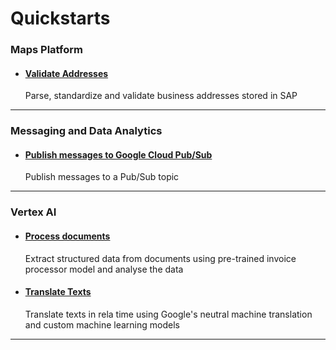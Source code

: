# Quickstarts

### Maps Platform
* #### [Validate Addresses](qs_validate_address.md)
  Parse, standardize and validate business addresses stored in SAP

***
### Messaging and Data Analytics
* #### [Publish messages to Google Cloud Pub/Sub](qs_publish_messages.md)
    Publish messages to a Pub/Sub topic

***
### Vertex AI
* #### [Process documents](qs_process_documents.md)
    Extract structured data from documents using pre-trained invoice processor model and analyse the data
    
* #### [Translate Texts](qs_translate_texts.md)
    Translate texts in rela time using Google's neutral machine translation and custom machine learning models
***
